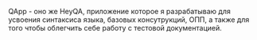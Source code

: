 QApp - оно же HeyQA, приложение которое я разрабатываю для усвоения синтаксиса языка, базовых консутрукций, ОПП, а также для того чтобы облегчить себе работу с тестовой документацией.
